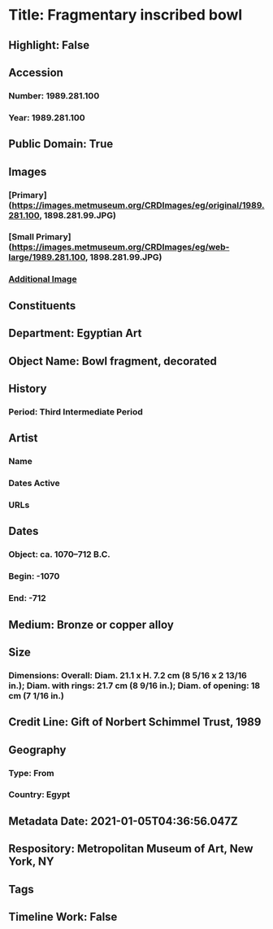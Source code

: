 # Title: Fragmentary inscribed bowl
## Highlight: False
## Accession
### Number: 1989.281.100
### Year: 1989.281.100
## Public Domain: True
## Images
### [Primary](https://images.metmuseum.org/CRDImages/eg/original/1989.281.100, 1898.281.99.JPG)
### [Small Primary](https://images.metmuseum.org/CRDImages/eg/web-large/1989.281.100, 1898.281.99.JPG)
### [Additional Image](https://images.metmuseum.org/CRDImages/eg/original/1989.281.100.jpg)
## Constituents
## Department: Egyptian Art
## Object Name: Bowl fragment, decorated
## History
### Period: Third Intermediate Period
## Artist
### Name
### Dates Active
### URLs
## Dates
### Object: ca. 1070–712 B.C.
### Begin: -1070
### End: -712
## Medium: Bronze or copper alloy
## Size
### Dimensions: Overall: Diam. 21.1 x H. 7.2 cm (8 5/16 x 2 13/16 in.); Diam. with rings: 21.7 cm (8 9/16 in.); Diam. of opening: 18 cm (7 1/16 in.)
## Credit Line: Gift of Norbert Schimmel Trust, 1989
## Geography
### Type: From
### Country: Egypt
## Metadata Date: 2021-01-05T04:36:56.047Z
## Respository: Metropolitan Museum of Art, New York, NY
## Tags
## Timeline Work: False